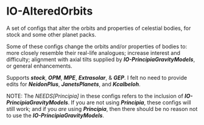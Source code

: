 # IO-AlteredOrbits
A set of configs that alter the orbits and properties of celestial bodies, for stock and some other planet packs.

Some of these configs change the orbits and/or properties of bodies to: more closely resemble their real-life analogues; increase interest and difficulty; alignment with axial tilts supplied by ***IO-PrincipiaGravityModels***, or general enhancements.

Supports ***stock***, ***OPM***, ***MPE***, ***Extrasolar***, & ***GEP***. I felt no need to provide edits for ***NeidonPlus***, ***JanetsPlanets***, and ***Kcalbeloh***.

NOTE: The *NEEDS[Principia]* in these configs refers to the inclusion of ***IO-PrincipiaGravityModels***. If you are not using ***Principia***, these configs will still work; and if you *are* using ***Principia***, then there should be no reason not to use the ***IO-PrincipiaGravityModels***.
